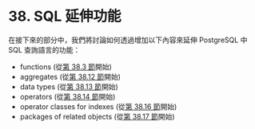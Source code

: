 # 38. SQL 延伸功能

在接下來的部分中，我們將討論如何透過增加以下內容來延伸 PostgreSQL 中 SQL 查詢語言的功能：

* functions (從[第 38.3 節](user-defined-functions.md)開始)
* aggregates (從[第 38.12 節](user-defined-aggregates.md)開始)
* data types (從[第 38.13 節](user-defined-types.md)開始)
* operators (從[第 38.14 節](user-defined-operators.md)開始)
* operator classes for indexes (從[第 38.16 節](interfacing-extensions-to-indexes.md)開始)
* packages of related objects (從[第 38.17 節](packaging-related-objects-into-an-extension.md)開始)
